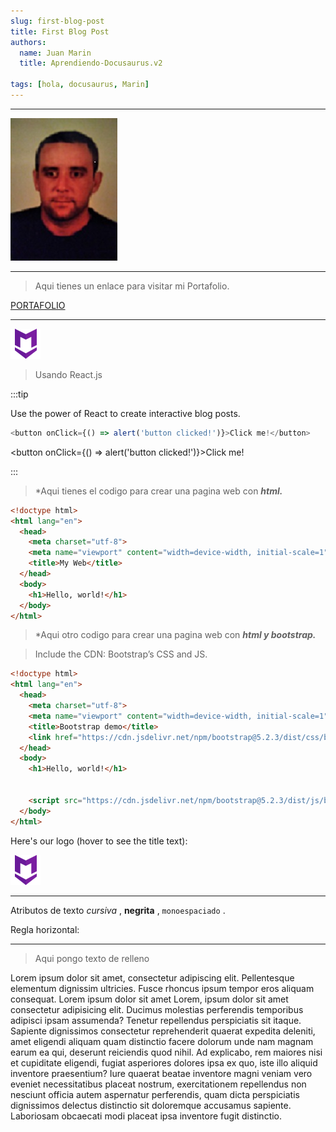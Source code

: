 ```yaml
---
slug: first-blog-post
title: First Blog Post
authors:
  name: Juan Marin
  title: Aprendiendo-Docusaurus.v2  
 
tags: [hola, docusaurus, Marin]
---
```


---
![juan](../static/img/juan.jpg)

---
> Aqui tienes un enlace para visitar mi Portafolio.

[PORTAFOLIO](https://juamaya.github.io/portafolio)

---
![alt text][logo]
>Usando React.js

:::tip

Use the power of React to create interactive blog posts.

```js
<button onClick={() => alert('button clicked!')}>Click me!</button>
```

<button onClick={() => alert('button clicked!')}>Click me!</button>

:::

> *Aqui tienes el codigo para crear una pagina web con ***html.***


```html
<!doctype html>
<html lang="en">
  <head>
    <meta charset="utf-8">
    <meta name="viewport" content="width=device-width, initial-scale=1">
    <title>My Web</title>
  </head>
  <body>
    <h1>Hello, world!</h1>
  </body>
</html>
```
> *Aqui otro codigo para crear una pagina web con ***html y bootstrap.***

> Include the CDN:  Bootstrap’s CSS and JS.

```html
<!doctype html>
<html lang="en">
  <head>
    <meta charset="utf-8">
    <meta name="viewport" content="width=device-width, initial-scale=1">
    <title>Bootstrap demo</title>
    <link href="https://cdn.jsdelivr.net/npm/bootstrap@5.2.3/dist/css/bootstrap.min.css" rel="stylesheet" integrity="sha384-rbsA2VBKQhggwzxH7pPCaAqO46MgnOM80zW1RWuH61DGLwZJEdK2Kadq2F9CUG65" crossorigin="anonymous">
  </head>
  <body>
    <h1>Hello, world!</h1>


    <script src="https://cdn.jsdelivr.net/npm/bootstrap@5.2.3/dist/js/bootstrap.bundle.min.js" integrity="sha384-kenU1KFdBIe4zVF0s0G1M5b4hcpxyD9F7jL+jjXkk+Q2h455rYXK/7HAuoJl+0I4" crossorigin="anonymous"></script>
  </body>
</html>
```
 
 

Here's our logo (hover to see the title text):

 
![alt text][logo]

[logo]: https://github.com/adam-p/markdown-here/raw/master/src/common/images/icon48.png "Markdown"
___
Atributos de texto _cursiva_ , **negrita** , `monoespaciado` .

Regla horizontal:

---

> Aqui pongo texto de relleno

Lorem ipsum dolor sit amet, consectetur adipiscing elit. Pellentesque elementum dignissim ultricies. Fusce rhoncus ipsum tempor eros aliquam consequat. Lorem ipsum dolor sit amet
Lorem, ipsum dolor sit amet consectetur adipisicing elit. Ducimus molestias perferendis temporibus adipisci ipsam assumenda? Tenetur repellendus perspiciatis sit itaque. Sapiente dignissimos consectetur reprehenderit quaerat expedita deleniti, amet eligendi aliquam quam distinctio facere dolorum unde nam magnam earum ea qui, deserunt reiciendis quod nihil. Ad explicabo, rem maiores nisi et cupiditate eligendi, fugiat asperiores dolores ipsa ex quo, iste illo aliquid inventore praesentium? Iure quaerat beatae inventore magni veniam vero eveniet necessitatibus placeat nostrum, exercitationem repellendus non nesciunt officia autem aspernatur perferendis, quam dicta perspiciatis dignissimos delectus distinctio sit doloremque accusamus sapiente. Laboriosam obcaecati modi placeat ipsa inventore fugit distinctio.

 